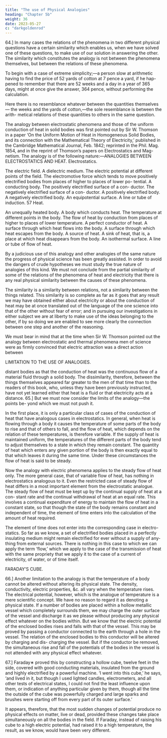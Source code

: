 ```yaml
---
title: "The use of Physical Analogies"
heading: "Chapter 5b"
weight: 36
date: 2023-05-27
c: "darkgoldenrod"
---
```



64.] In many cases the relations of the phenomena in two different physical questions have a certain similarity which enables us, when we have solved one of these questions, to make use of our solution in answering the other. The similarity which constitutes the analogy is not between the phenomena themselves, but between the relations of these phenomena. 

To begin with a case of extreme simplicity;—a person slow at arithmetic having to find the price of 52 yards of cotton at 7 pence a yard, if he hap- pened to remember that there are 52 weeks and a day in a year of 365 days, might at once give the answer, 364 pence, without performing the calculation.

Here there is no resemblance whatever between the quantities themselves— the weeks and the yards of cotton,—the sole resemblance is between the arith- metical relations of these quantities to others in the same question. 

The analogy between electrostatic phenomena and those of the uniform conduction of heat in solid bodies was first pointed out by Sir W. Thomson in a paper ‘On the Uniform Motion of Heat in Homogeneous Solid Bodies, and its connection with the Mathematical Theory of Electricity,’ published in the Cambridge Mathematical Journal, Feb. 1842; reprinted in the Phil. Mag. 1854, and in the reprint of Thomson’s papers on Electrostatics and Mag- netism. The analogy is of the following nature:—ANALOGIES BETWEEN ELECTROSTATICS AND HEAT. Electrostatics.

The electric field.
A dielectric medium.
The electric potential at different points of
the field.
The electromotive force which tends to
move positively electrified bodies from
places of higher to places of lower po-
tential.
A conducting body.
The positively electrified surface of a con-
ductor.
The negatively electrified surface of a con-
ductor.
A positively electrified body.
A negatively electrified body.
An equipotential surface.
A line or tube of induction.
57
Heat.

An unequally heated body.
A body which conducts heat.
The temperature at different points in the
body.
The flow of heat by conduction from places
of higher to places of lower temperature.
A perfect conductor of heat.
A surface through which heat flows into the
body.
A surface through which heat escapes from
the body.
A source of heat.
A sink of heat, that is, a place at which heat
disappears from the body.
An isothermal surface.
A line or tube of flow of heat.

By a judicious use of this analogy and other analogies of the same nature the progress of physical science has been greatly assisted. In order to avoid the dangers of crude hypotheses we must study the true nature of analogies of this kind. We must not conclude from the partial similarity of some of the relations of the phenomena of heat and electricity that there is any real physical similarity between the causes of these phenomena.

The similarity is a similarity between relations, not a similarity between the things related. This similarity is so complete as far as it goes that any result we may have obtained either about electricity or about the conduction of heat may be at once translated out of the language of the one science into that of the other without fear of error; and in pursuing our investigations in either subject we are at liberty to make use of the ideas belonging to the other, if by so doing we are enabled to see more clearly the connection between one step and another of the reasoning.

We must bear in mind that at the time when Sir W. Thomson pointed out
the analogy between electrostatic and thermal phenomena men of science
were as firmly convinced that electric attraction was a direct action between

LIMITATION TO THE USE OF ANALOGIES.

distant bodies as that the conduction of heat was the continuous flow of a
material fluid through a solid body. The dissimilarity, therefore, between the
things themselves appeared far greater to the men of that time than to the
readers of this book, who, unless they have been previously instructed, have
not yet learned either that heat is a fluid or that electricity acts at a distance.
65.] But we must now consider the limits of the analogy—the points be-
yond which we must not push it.

In the first place, it is only a particular class of cases of the conduction
of heat that have analogous cases in electrostatics. In general, when heat is
flowing through a body it causes the temperature of some parts of the body
to rise and that of others to fall, and the flow of heat, which depends on the
relation of these temperatures, is therefore variable. If the supply of heat is
maintained uniform, the temperatures of the different parts of the body tend
to adjust themselves to a state in which they remain constant. The quantity of
heat which enters any given portion of the body is then exactly equal to that
which leaves it during the same time. Under these circumstances the flow of
heat is said to be steady.

Now the analogy with electric phenomena applies to the steady flow of
heat only. The more general case, that of variable flow of heat, has nothing
in electrostatics analogous to it. Even the restricted case of steady flow of
heat differs in a most important element from the electrostatic analogue. The
steady flow of heat must be kept up by the continual supply of heat at a con-
stant rate and the continual withdrawal of heat at an equal rate. This involves
a continual expenditure of energy to maintain the flow of heat in a constant
state, so that though the state of the body remains constant and independent
of time, the element of time enters into the calculation of the amount of heat
required.

The element of time does not enter into the corresponding case in electro- statics. So far as we know, a set of electrified bodies placed in a perfectly insulating medium might remain electrified for ever without a supply of any- thing from external sources. There is nothing in this case to which we can apply the term ‘flow,’ which we apply to the case of the transmission of heat with the same propriety that we apply it to the case of a current of electricity, of water, or of time itself.

FARADAY’S CUBE.

66.] Another limitation to the analogy is that the temperature of a body
cannot be altered without altering its physical state. The density, conductivity,
electric properties, &c. all vary when the temperature rises.
The electrical potential, however, which is the analogue of temperature is a
mere scientific concept. We have no reason to regard it as denoting a physical
state. If a number of bodies are placed within a hollow metallic vessel which
completely surrounds them, we may charge the outer surface of the vessel
and discharge it as we please without producing any physical effect whatever
on the bodies within. But we know that the electric potential of the enclosed
bodies rises and falls with that of the vessel. This may be proved by passing
a conductor connected to the earth through a hole in the vessel. The relation
of the enclosed bodies to this conductor will be altered by charging and dis-
charging the vessel. But if the conductor be removed, the simultaneous rise
and fall of the potentials of the bodies in the vessel is not attended with any
physical effect whatever.

67.] Faraday∗ proved this by constructing a hollow cube, twelve feet in
the side, covered with good conducting materials, insulated from the ground
and highly electrified by a powerful machine. ‘I went into this cube,’ he
says, ‘and lived in it, but though I used lighted candles, electrometers, and
all other tests of electrical states, I could not find the least influence upon
them, or indication of anything particular given by them, though all the time
the outside of the cube was powerfully charged and large sparks and brushes
were starting off from every part of its outer surface.’

It appears, therefore, that the most sudden changes of potential produce no
physical effects on matter, live or dead, provided these changes take place
simultaneously on all the bodies in the field.
If Faraday, instead of raising his cube to a high electric potential, had raised
it to a high temperature, the result, as we know, would have been very different.

